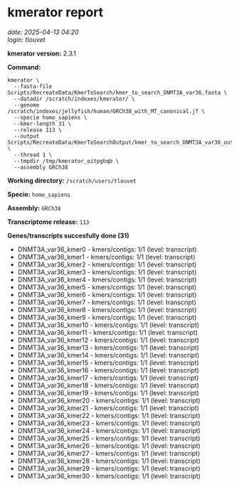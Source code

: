 # kmerator report
*date: 2025-04-13 04:20*  
*login: tlouvet*

**kmerator version:** 2.3.1

**Command:**

```
kmerator \
  --fasta-file Scripts/RecreateData/KmerToSearch/kmer_to_search_DNMT3A_var36.fasta \
  --datadir /scratch/indexes/kmerator/ \
  --genome /scratch/indexes/jellyfish/human/GRCh38_with_MT_canonical.jf \
  --specie homo_sapiens \
  --kmer-length 31 \
  --release 113 \
  --output Scripts/RecreateData/KmerToSearchOutput/kmer_to_search_DNMT3A_var36_output \
  --thread 1 \
  --tmpdir /tmp/kmerator_oitpgbqb \
  --assembly GRCh38
```

**Working directory:** `/scratch/users/tlouvet`

**Specie:** `homo_sapiens`

**Assembly:** `GRCh38`

**Transcriptome release:** `113`

**Genes/transcripts succesfully done (31)**

- DNMT3A_var36_kmer0 - kmers/contigs: 1/1 (level: transcript)
- DNMT3A_var36_kmer1 - kmers/contigs: 1/1 (level: transcript)
- DNMT3A_var36_kmer2 - kmers/contigs: 1/1 (level: transcript)
- DNMT3A_var36_kmer3 - kmers/contigs: 1/1 (level: transcript)
- DNMT3A_var36_kmer4 - kmers/contigs: 1/1 (level: transcript)
- DNMT3A_var36_kmer5 - kmers/contigs: 1/1 (level: transcript)
- DNMT3A_var36_kmer6 - kmers/contigs: 1/1 (level: transcript)
- DNMT3A_var36_kmer7 - kmers/contigs: 1/1 (level: transcript)
- DNMT3A_var36_kmer8 - kmers/contigs: 1/1 (level: transcript)
- DNMT3A_var36_kmer9 - kmers/contigs: 1/1 (level: transcript)
- DNMT3A_var36_kmer10 - kmers/contigs: 1/1 (level: transcript)
- DNMT3A_var36_kmer11 - kmers/contigs: 1/1 (level: transcript)
- DNMT3A_var36_kmer12 - kmers/contigs: 1/1 (level: transcript)
- DNMT3A_var36_kmer13 - kmers/contigs: 1/1 (level: transcript)
- DNMT3A_var36_kmer14 - kmers/contigs: 1/1 (level: transcript)
- DNMT3A_var36_kmer15 - kmers/contigs: 1/1 (level: transcript)
- DNMT3A_var36_kmer16 - kmers/contigs: 1/1 (level: transcript)
- DNMT3A_var36_kmer17 - kmers/contigs: 1/1 (level: transcript)
- DNMT3A_var36_kmer18 - kmers/contigs: 1/1 (level: transcript)
- DNMT3A_var36_kmer19 - kmers/contigs: 1/1 (level: transcript)
- DNMT3A_var36_kmer20 - kmers/contigs: 1/1 (level: transcript)
- DNMT3A_var36_kmer21 - kmers/contigs: 1/1 (level: transcript)
- DNMT3A_var36_kmer22 - kmers/contigs: 1/1 (level: transcript)
- DNMT3A_var36_kmer23 - kmers/contigs: 1/1 (level: transcript)
- DNMT3A_var36_kmer24 - kmers/contigs: 1/1 (level: transcript)
- DNMT3A_var36_kmer25 - kmers/contigs: 1/1 (level: transcript)
- DNMT3A_var36_kmer26 - kmers/contigs: 1/1 (level: transcript)
- DNMT3A_var36_kmer27 - kmers/contigs: 1/1 (level: transcript)
- DNMT3A_var36_kmer28 - kmers/contigs: 1/1 (level: transcript)
- DNMT3A_var36_kmer29 - kmers/contigs: 1/1 (level: transcript)
- DNMT3A_var36_kmer30 - kmers/contigs: 1/1 (level: transcript)
